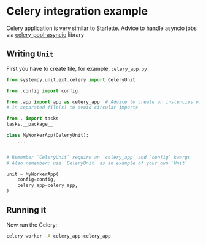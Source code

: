 # Celery integration example

Celery application is very similar to Starlette. Advice to handle asyncio jobs
via [celery-pool-asyncio](https://pypi.org/project/celery-pool-asyncio/)
library

## Writing `Unit`

First you have to create file, for example, `celery_app.py`

```python
from systempy.unit.ext.celery import CeleryUnit

from .config import config

from .app import app as celery_app  # Advice to create an instencies of apps
# in separated file(s) to avoid circular imports

from . import tasks
tasks.__package__

class MyWorkerApp(CeleryUnit):
    ...


# Remember `CeleryUnit` require an `celery_app` and `config` kwargs
# Also remember: use `CeleryUnit` as an example of your own `Unit`

unit = MyWorkerApp(
    config=config,
    celery_app=celery_app,
)
```

## Running it

Now run the Celery:

```sh
celery worker -A celery_app:celery_app
```
